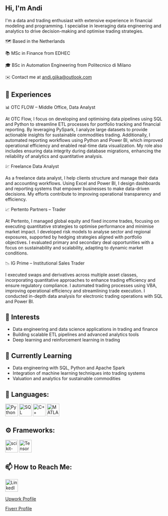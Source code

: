 Hi, I'm Andi
---

I'm a data and trading enthusiast with extensive experience in financial modeling and programming. I specialise in leveraging data engineering and analytics to drive decision-making and optimise trading strategies.

🗺️ Based in the Netherlands

📚 MSc in Finance from EDHEC

🎓 BSc in Automation Engineering from Politecnico di Milano

✉️ Contact me at andi.gjika@outlook.com

📄 Experiences
---


📊 OTC FLOW – Middle Office, Data Analyst

At OTC Flow, I focus on developing and optimising data pipelines using SQL and Python to streamline ETL processes for portfolio tracking and financial reporting. By leveraging PySpark, I analyze large datasets to provide actionable insights for sustainable commodities trading. Additionally, I automated reporting workflows using Python and Power BI, which improved operational efficiency and enabled real-time data visualization. My role also includes ensuring data integrity during database migrations, enhancing the reliability of analytics and quantitative analysis.

💹 Freelance Data Analyst

As a freelance data analyst, I help clients structure and manage their data and accounting workflows. Using Excel and Power BI, I design dashboards and reporting systems that empower businesses to make data-driven decisions. My efforts contribute to improving operational transparency and efficiency.

📈 Pertento Partners – Trader

At Pertento, I managed global equity and fixed income trades, focusing on executing quantitative strategies to optimise performance and minimise market impact. I developed risk models to analyse sector and regional exposures, supported by hedging strategies aligned with portfolio objectives. I evaluated primary and secondary deal opportunities with a focus on sustainability and scalability, adapting to dynamic market conditions.

📉 IG Prime – Institutional Sales Trader

I executed swaps and derivatives across multiple asset classes, incorporating quantitative approaches to enhance trading efficiency and ensure regulatory compliance. I automated trading processes using VBA, improving operational efficiency and streamlining trade execution. I conducted in-depth data analysis for electronic trading operations with SQL and Power BI.


👀 **Interests**
---

- Data engineering and data science applications in trading and finance
- Building scalable ETL pipelines and advanced analytics tools
- Deep learning and reinforcement learning in trading

🌱 **Currently Learning**
---

- Data engineering with SQL, Python and Apache Spark
- Integration of machine learning techniques into trading systems
- Valuation and analytics for sustainable commodities


🔨 **Languages**:
---

<p>
  <a href="https://www.python.org/"><img src="https://cdn.jsdelivr.net/gh/devicons/devicon/icons/python/python-original.svg" width="40" height="40" alt="Python" /></a>
  <a href="https://www.sql.org/"><img src="https://cdn.jsdelivr.net/gh/devicons/devicon/icons/mysql/mysql-original.svg" width="40" height="40" alt="SQL" /></a>
  <a href="https://en.wikipedia.org/wiki/C%2B%2B"><img src="https://cdn.jsdelivr.net/gh/devicons/devicon/icons/cplusplus/cplusplus-original.svg" width="40" height="40" alt="C++" /></a>
  <a href="https://www.mathworks.com/products/matlab.html"><img src="https://cdn.jsdelivr.net/gh/devicons/devicon/icons/matlab/matlab-original.svg" width="40" height="40" alt="MATLAB" /></a>
</p>


⚙️ **Frameworks**:
---

<p>
  <a href="https://scikit-learn.org/"><img src="https://cdn.jsdelivr.net/gh/devicons/devicon/icons/scikitlearn/scikitlearn-original.svg" width="40" height="40" alt="scikit-learn" /></a>
  <a href="https://www.tensorflow.org/"><img src="https://cdn.jsdelivr.net/gh/devicons/devicon/icons/tensorflow/tensorflow-original.svg" width="40" height="40" alt="TensorFlow" /></a>
</p>


📫 **How to Reach Me**:
---

<p>
  <a href="https://www.linkedin.com/in/andi-gjika-887538b8/"><img src="https://cdn.jsdelivr.net/gh/devicons/devicon/icons/linkedin/linkedin-original.svg" width="40" height="40" alt="LinkedIn" /></a>
</p>

<p>
  <a href="https://www.upwork.com/freelancers/~01863a3bc23f4f77c4" target="_blank">Upwork Profile</a>
</p>


<p>
  <a href="https://www.fiverr.com/andigjika185/buying?source=avatar_menu_profile" target="_blank">Fiverr Profile</a>
</p>





